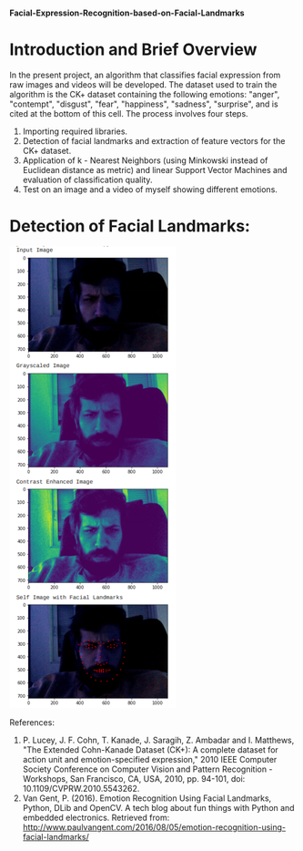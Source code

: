 #### Facial-Expression-Recognition-based-on-Facial-Landmarks

# Introduction and Brief Overview

In the present project, an algorithm that classifies facial expression from raw images and videos will be developed. The dataset used to train the algorithm is the CK+ dataset containing the following emotions:
"anger", "contempt", "disgust", "fear", "happiness", "sadness", "surprise", and is cited at the bottom of this cell. The process involves four steps.
1. Importing required libraries.
2. Detection of facial landmarks and extraction of feature vectors for the CK+ dataset.
3. Application of k - Nearest Neighbors (using Minkowski instead of Euclidean distance as metric) and linear Support Vector Machines and evaluation of classification quality.
4. Test on an image and a video of myself showing different emotions.

# Detection of Facial Landmarks:

![](images/prephoto.png)


References:
1. P. Lucey, J. F. Cohn, T. Kanade, J. Saragih, Z. Ambadar and I. Matthews, "The Extended Cohn-Kanade Dataset (CK+): A complete dataset for action unit and emotion-specified expression," 2010 IEEE
Computer Society Conference on Computer Vision and Pattern Recognition - Workshops, San Francisco, CA, USA, 2010, pp. 94-101, doi: 10.1109/CVPRW.2010.5543262.
2. Van Gent, P. (2016). Emotion Recognition Using Facial Landmarks, Python, DLib and OpenCV. A tech blog about fun things with Python and embedded electronics. Retrieved from:
http://www.paulvangent.com/2016/08/05/emotion-recognition-using-facial-landmarks/
